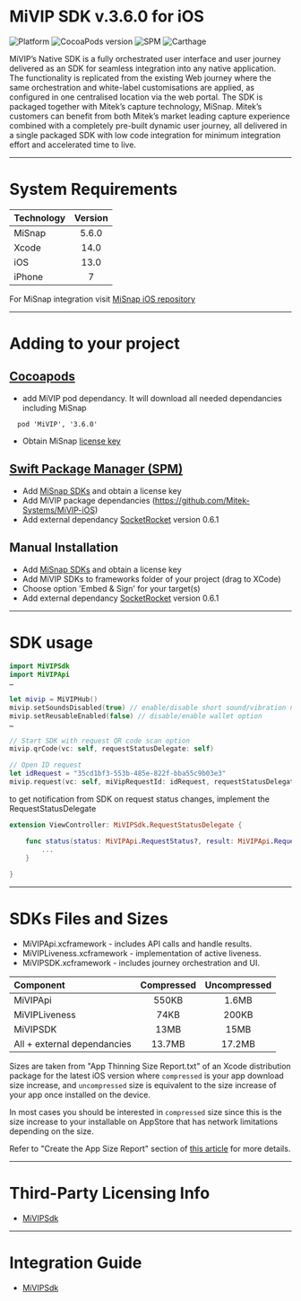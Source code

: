 # MiVIP SDK v.3.6.0 for iOS

![Platform](https://img.shields.io/cocoapods/p/MiVIP.svg?color=darkgray)
![CocoaPods version](https://img.shields.io/cocoapods/v/MiVIP?color=success)
![SPM](https://img.shields.io/badge/Swift%20Package%20Manager-compatible-brightgreen)
![Carthage](https://img.shields.io/badge/Carthage-incompatible-red)

MiVIP’s Native SDK is a fully orchestrated user interface and user journey delivered as an SDK for seamless integration into any native application. The functionality is replicated from the existing Web journey where the same orchestration and white-label customisations are applied, as configured in one centralised location via the web portal. The SDK is packaged together with Mitek’s capture technology, MiSnap. Mitek’s customers can benefit from both Mitek’s market leading capture experience combined with a completely pre-built dynamic user journey, all delivered in a single packaged SDK with low code integration for minimum integration effort and accelerated time to live.


- - -

# System Requirements

<center>

| Technology | Version |
| :--- | :---: |
| MiSnap | 5.6.0 |
| Xcode | 14.0 |
| iOS | 13.0 |
| iPhone | 7 |

</center>

For MiSnap integration visit [MiSnap iOS repository](https://github.com/Mitek-Systems/MiSnap-iOS)

- - -

# Adding to your project

## [Cocoapods](https://guides.cocoapods.org/using/using-cocoapods.html)
* add MiVIP pod dependancy. It will download all needed dependancies including MiSnap
```
  pod 'MiVIP', '3.6.0'
```
* Obtain MiSnap [license key ](https://github.com/Mitek-Systems/MiSnap-iOS?tab=readme-ov-file#license-key)

## [Swift Package Manager (SPM)](https://developer.apple.com/documentation/swift_packages/adding_package_dependencies_to_your_app)
* Add [MiSnap SDKs](https://github.com/Mitek-Systems/MiSnap-iOS) and obtain a license key
* Add MiVIP package dependancies (https://github.com/Mitek-Systems/MiVIP-iOS) 
* Add external dependancy [SocketRocket](https://github.com/facebookincubator/SocketRocket) version 0.6.1


## Manual Installation
* Add [MiSnap SDKs](https://github.com/Mitek-Systems/MiSnap-iOS) and obtain a license key
* Add MiVIP SDKs to frameworks folder of your project (drag to XCode)
* Choose option 'Embed & Sign' for your target(s)
* Add external dependancy [SocketRocket](https://github.com/facebookincubator/SocketRocket) version 0.6.1

- - -

# SDK usage

```swift
import MiVIPSdk
import MiVIPApi
…

let mivip = MiVIPHub()
mivip.setSoundsDisabled(true) // enable/disable short sound/vibration notification (e.g. when document processing completes)
mivip.setReusableEnabled(false) // disable/enable wallet option
…

// Start SDK with request QR code scan option
mivip.qrCode(vc: self, requestStatusDelegate: self)

// Open ID request
let idRequest = "35cd1bf3-553b-485e-822f-bba55c9b03e3"
mivip.request(vc: self, miVipRequestId: idRequest, requestStatusDelegate: self)
```

to get notification from SDK on request status changes, implement the RequestStatusDelegate

```swift
extension ViewController: MiVIPSdk.RequestStatusDelegate {

    func status(status: MiVIPApi.RequestStatus?, result: MiVIPApi.RequestResult?, scoreResponse: MiVIPApi.ScoreResponse?) {
        ...
    }
    
}
```

- - -

# SDKs Files and Sizes

* MiVIPApi.xcframework - includes API calls and handle results.
* MiVIPLiveness.xcframework - implementation of active liveness.
* MiVIPSDK.xcframework - includes journey orchestration and UI.

<center>

| Component                        | Compressed     | Uncompressed     |
| :------------------------------- | :------------: | :--------------: |
| MiVIPApi                         |  550KB         |  1.6MB           |
| MiVIPLiveness                    |  74KB          |  200KB           |
| MiVIPSDK                         |  13MB          |  15MB            |
| All + external dependancies      |  13.7MB        |  17.2MB          |


</center>

Sizes are taken from "App Thinning Size Report.txt" of an Xcode distribution package for the latest iOS version where `compressed` is your app download size increase, and `uncompressed` size is equivalent to the size increase of your app once installed on the device. 

In most cases you should be interested in `compressed` size since this is the size increase to your installable on AppStore that has network limitations depending on the size.

Refer to "Create the App Size Report" section of [this article](https://developer.apple.com/documentation/xcode/reducing-your-app-s-size#Create-the-App-Size-Report) for more details.

- - -

# Third-Party Licensing Info
* [MiVIPSdk](Docs/3rd_party_licensing_info.md)

- - -

# Integration Guide
* [MiVIPSdk](Docs/dev_guide_ios.md)

